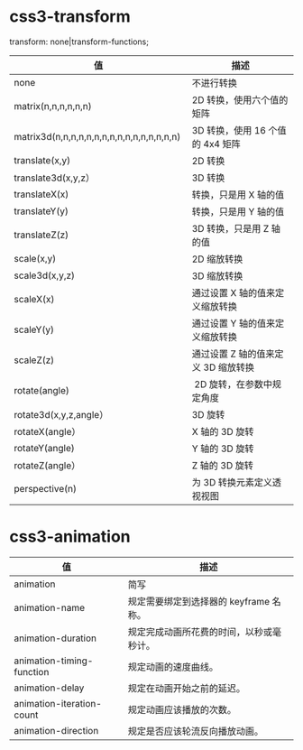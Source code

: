 # css3-transform

transform: none|transform-functions;


| 值 | 描述 |
| --- | --- |
| none  | 不进行转换 |
| matrix(n,n,n,n,n,n)  | 2D 转换，使用六个值的矩阵 |
| matrix3d(n,n,n,n,n,n,n,n,n,n,n,n,n,n,n,n)  | 3D 转换，使用 16 个值的 4x4 矩阵 |
| translate(x,y)  | 2D 转换 |
| translate3d(x,y,z） | 3D 转换 |
| translateX(x)  | 转换，只是用 X 轴的值 |
| translateY(y)  | 转换，只是用 Y 轴的值 |
| translateZ(z)  | 3D 转换，只是用 Z 轴的值 |
| scale(x,y)  | 2D 缩放转换 |
| scale3d(x,y,z)  | 3D 缩放转换 |
| scaleX(x)  | 通过设置 X 轴的值来定义缩放转换 |
| scaleY(y)  | 通过设置 Y 轴的值来定义缩放转换 |
| scaleZ(z)  | 通过设置 Z 轴的值来定义 3D 缩放转换 |
| rotate(angle)  |  2D 旋转，在参数中规定角度 |
| rotate3d(x,y,z,angle） | 3D 旋转 |
| rotateX(angle） | X 轴的 3D 旋转 |
| rotateY(angle)  | Y 轴的 3D 旋转 |
| rotateZ(angle） | Z 轴的 3D 旋转|
| perspective(n)  | 为 3D 转换元素定义透视视图 |


# css3-animation


| 值 | 描述 |
| --- | --- |
|animation|简写|
|animation-name	|规定需要绑定到选择器的 keyframe 名称。|
|animation-duration	|规定完成动画所花费的时间，以秒或毫秒计。|
|animation-timing-function	|规定动画的速度曲线。|
|animation-delay|	规定在动画开始之前的延迟。|
|animation-iteration-count	|规定动画应该播放的次数。|
|animation-direction	|规定是否应该轮流反向播放动画。|

